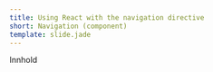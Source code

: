 ```yaml
---
title: Using React with the navigation directive
short: Navigation (component)
template: slide.jade
---
```


Innhold
